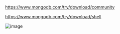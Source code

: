 https://www.mongodb.com/try/download/community

https://www.mongodb.com/try/download/shell

![image](https://github.com/user-attachments/assets/1ca434d5-102e-4ca7-9bbb-a67818eea464)











